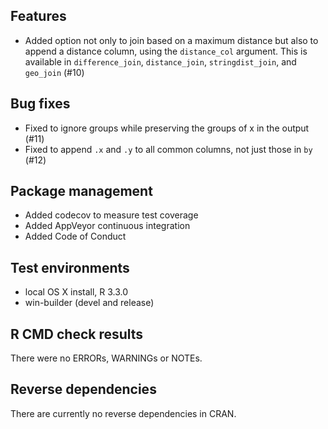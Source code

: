 ## Features

* Added option not only to join based on a maximum distance but also to append a distance column, using the `distance_col` argument. This is available in `difference_join`, `distance_join`, `stringdist_join`, and `geo_join` (#10)

## Bug fixes

* Fixed to ignore groups while preserving the groups of x in the output (#11)
* Fixed to append `.x` and `.y` to all common columns, not just those in `by` (#12)

## Package management

* Added codecov to measure test coverage
* Added AppVeyor continuous integration
* Added Code of Conduct

## Test environments

* local OS X install, R 3.3.0
* win-builder (devel and release)

## R CMD check results

There were no ERRORs, WARNINGs or NOTEs.

## Reverse dependencies

There are currently no reverse dependencies in CRAN.
